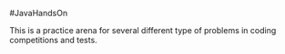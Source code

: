 #JavaHandsOn 

This is a practice arena for several different type of problems in coding competitions and tests.

<!-- GitAds-Verify: 58WXMVLNVRAKYA7BX5SRMZ5YTIUBJGEP -->
